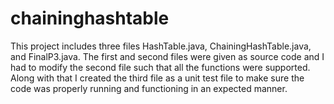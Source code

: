 # chaininghashtable
This project includes three files HashTable.java, ChainingHashTable.java, and FinalP3.java. The first and second files were given as source code and I had to modify the second file such that all the functions were supported. Along with that I created the third file as a unit test file to make sure the code was properly running and functioning in an expected manner.
